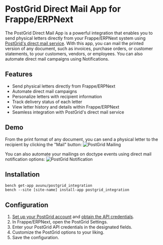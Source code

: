 # PostGrid Direct Mail App for Frappe/ERPNext

The PostGrid Direct Mail App is a powerful integration that enables you to send physical letters directly from your Frappe/ERPNext system using [PostGrid's direct mail service](https://www.postgrid.com/ref/avunu). With this app, you can mail the printed version of any document, such as invoices, purchase orders, or customer statements, to your customers, vendors, or employees. You can also automate direct mail campaigns using Notifications.

## Features

- Send physical letters directly from Frappe/ERPNext
- Automate direct mail campaigns
- Personalize letters with recipient information
- Track delivery status of each letter
- View letter history and details within Frappe/ERPNext
- Seamless integration with PostGrid's direct mail service

## Demo

From the print format of any document, you can send a physical letter to the recipient by clicking the "Mail" button:
![PostGrid Mailing](https://github.com/Avunu/postgrid_integration/assets/4996285/58ed1243-c0fe-4bef-9280-665d82e2ecf8)

You can also automate your mailings on doctype events using direct mail notification options:
![PostGrid Notification](https://github.com/Avunu/postgrid_integration/assets/4996285/f6988376-aec3-4731-9ad5-eb249827d389)

## Installation

```
bench get-app avunu/postgrid_integration
bench --site [site-name] install-app postgrid_integration
```

## Configuration

1. [Set up your PostGrid account](https://www.postgrid.com/ref/avunu) and [obtain the API credentials](https://dashboard.postgrid.com/dashboard/settings).
2. In Frappe/ERPNext, open the PostGrid Settings.
3. Enter your PostGrid API credentials in the designated fields.
4. Customize the PostGrid options to your liking.
5. Save the configuration.
